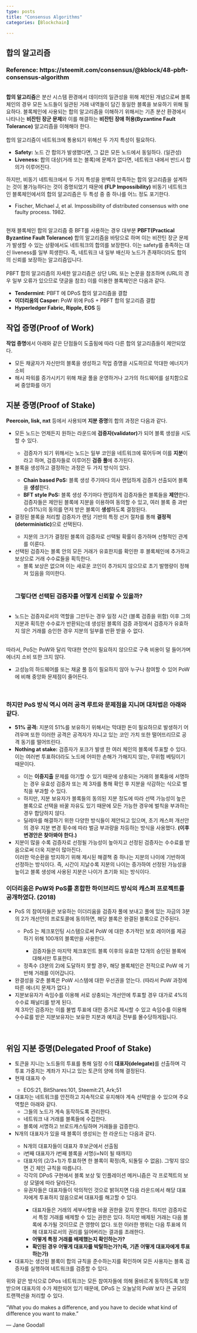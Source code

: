 ```yaml
---
type: posts
title: "Consensus Algorithms"
categories: [Blockchain]

---
```

<!--snippet-->
<p>
	<h2>합의 알고리즘</h2>
		<h3>Reference: https://steemit.com/consensus/@kblock/48-pbft-consensus-algorithm</h3>
		<br><b class="taxonomy">합의 알고리즘</b>은 분산 시스템 환경에서 데이터의 일관성을 위해 제안된 개념으로써 블록체인의 경우 모든 노드들이 일관된 거래 내역들이 담긴 동일한 블록을 보유하기 위해 필요하다. 블록체인에 사용되는 합의 알고리즘을 이해하기 위해서는 기존 분산 환경에서 나타나는 <b class="taxonomy">비잔틴 장군 문제</b>와 이를 해결하는 <b class="funccolor">비잔틴 장애 허용(Byzantine Fault Tolerance)</b> 알고리즘을 이해해야 한다.
		<br><br>합의 알고리즘이 네트워크에 통용되기 위해선 두 가지 특성이 필요하다.
		<ul>
			<li><b class="taxonomy">Safety:</b> 노드 간 합의가 발생했다면, 그 값은 모든 노드에서 동일하다. (일관성)</li>
			<li><b class="taxonomy">Liveness:</b> 합의 대상(거래 또는 블록)에 문제가 없다면, 네트워크 내에서 반드시 합의가 이루어진다.</li>
		</ul>
		하지만, 비동기 네트워크에서 두 가지 특성을 완벽히 만족하는 합의 알고리즘을 설계하는 것이 불가능하다는 것이 증명되었기 때문에 <b class="funccolor">(FLP Impossibility)</b> 비동기 네트워크인 블록체인에서의 합의 알고리즘은 두 특성 중 중 하나를 어느 정도 포기한다.
			<ul><li>Fischer, Michael J, et al. Impossibility of distributed consensus with one faulty process. 1982.</li></ul>
		<br>현재 블록체인 합의 알고리즘 중 BFT를 사용하는 경우 대부분 <b class="funccolor">PBFT(Practical Byzantine Fault Tolerance)</b> 합의 알고리즘을 바탕으로 하며 이는 비잔틴 장군 문제가 발생할 수 있는 상황에서도 네트워크의 합의를 보장한다. 이는 safety를 충족하는 대신 liveness를 일부 희생한다. 즉, 네트워크 내 일부 배신자 노드가 존재하더라도 합의의 신뢰를 보장하는 알고리즘입니다.<br>
		<br>PBFT 합의 알고리즘의 자세한 알고리즘은 상단 URL 또는 논문을 참조하며 (URL의 경우 일부 오류가 있으므로 댓글을 참조) 이를 이용한 블록체인은 다음과 같다.
		<ul>
			<li><b class="taxonomy">Tendermint</b>: PBFT 에 DPoS 합의 알고리즘을 결합</li>
			<li><b class="taxonomy">이더리움의 Casper:</b> PoW 위에 PoS + PBFT 합의 알고리즘 결합</li>
			<li><b class="taxonomy">Hyperledger Fabric, Ripple, EOS</b> 등</li>
		</ul>
	<h2>작업 증명(Proof of Work)</h2>
		<b class="taxonomy">작업 증명</b>에서 아래와 같은 단점들이 도출됨에 따라 다른 합의 알고리즘들이 제안되었다.
		<ul>
			<li>모든 채굴자가 자신만의 블록을 생성하고 작업 증명을 시도하므로 막대한 에너지가 소비</li>
			<li>해시 파워를 증가시키기 위해 채굴 풀을 운영하거나 고가의 하드웨어를 설치함으로써 중앙화를 야기</li>
		</ul>
	<h2>지분 증명(Proof of Stake)</h2>
			<b class="funccolor">Peercoin, lisk, nxt</b> 등에서 사용되며 <b class="taxonomy">지분 증명</b>의 합의 과정은 다음과 같다.
			<ul>
				<li>모든 노드는 언제든지 원하는 라운드에 <b class="taxonomy">검증자(validator)</b>가 되어 블록 생성을 시도할 수 있다.</li>
					<ul><li>검증자가 되기 위해서는 노드는 일부 코인을 네트워크에 묶어두며 이를 <b class="taxonomy">지분</b>이라고 하며, 검증자들로 이루어진 <b class="taxonomy">검증 풀</b>에 추가된다.</li></ul>
				<li>블록을 생성하고 결정하는 과정은 두 가지 방식이 있다.</li>
					<ul>
						<li><b class="taxonomy">Chain based PoS:</b> 블록 생성 주기마다 의사 랜덤하게 검증가 선출되어 블록을 <b class="boldcolor">생성</b>한다.</li>
						<li><b class="taxonomy">BFT style PoS:</b> 블록 생성 주기마다 랜덤하게 검증자들은 블록들을 <b class="boldcolor">제안</b>한다.
						검증자들은 제안된 블록에 지분을 이용하여 동의할 수 있고, 여러 블록 중 과반수(51%)의 동의를 먼저 받은 블록이 <b class="boldcolor">생성</b>하도록 결정된다.</li>
					</ul>
				<li>결정된 블록을 처리할 검증자가 랜덤 기반의 특정 선거 절차를 통해 <b class="funccolor">결정적(deterministic)</b>으로 선택된다.</li>
					<ul><li>지분의 크기가 결정된 블록의 검증자로 선택될 확률이 증가하며 선형적인 관계를 이룬다.</li></ul>
				<li>선택된 검증자는 블록 안의 모든 거래가 유효한지를 확인한 후 블록체인에 추가하고 보상으로 거래 수수료들을 획득한다.
					<ul><li>블록 보상은 없으며 이는 새로운 코인이 추가되지 않으므로 초기 발행량이 정해져 있음을 의미한다.</li></ul>
				</li>
				<br><h3>그렇다면 선택된 검증자를 어떻게 신뢰할 수 있을까?</h3><br>
				<li>노드는 검증자로서의 역할을 그만두는 경우 일정 시간 (블록 검증을 위함) 이후 그의 지분과 획득한 수수료가 반환되는데 생성된 블록의 검증 과정에서 검증자가 유효하지 않은 거래를 승인한 경우 지분의 일부를 반환 받을 수 없다.	</li>
			</ul>
			<br>따라서, PoS는 PoW와 달리 막대한 연산이 필요하지 않으므로 구축 비용이 덜 들어가며 에너지 소비 또한 크지 않다.
				<ul><li>고성능의 하드웨어를 또는 채굴 풀 등이 필요하지 않아 누구나 참여할 수 있어 PoW에 비해 중앙화 문제점이 줄어든다.</li></ul>
			<br><h3>하지만 PoS 방식 역시 여러 공격 루트와 문제점을 지니며 대처법은 아래와 같다.</h3>
			<ul>
				<li><b class="taxonomy">51% 공격:</b> 지분의 51%를 보유하기 위해서는 막대한 돈이 필요하므로 발생하기 어려우며 또한 이러한 공격은 공격자가 지니고 있는 코인 가치 또한 떨어뜨리므로 공격 동기를 떨어뜨린다.
				</li>
				<li><b class="taxonomy">Nothing at stake:</b> 검증자가 포크가 발생 한 여러 체인의 블록에 투표할 수 있다. 이는 여러번 투표하더라도 노드에 어떠한 손해가 가해지지 않는, 무위험 베팅이기 때문이다.</li>
					<ul>
						<li>이는 <b class="funccolor">이중지출</b> 문제를 야기할 수 있기 때문에 상충되는 거래의 블록들에 서명하는 경우 유효성 검증자 또는 제 3자를 통해 확인 후 지분을 삭감하는 식으로 벌칙을 부과할 수 있다.</li>
						<li>하지만, 지분 보유자가 블록들의 동의된 지분 정도에 따라 선택 가능성이 높은 블록으로 선택을 바꿀 자유도 있기 때문에 모든 가능한 경우에 벌칙을 부과하는 경우 합당하지 않다.</li>
						<li>딜레마를 해결하기 위한 다양한 방식들이 제안되고 있으며, 초기 캐스퍼 개선안의 경우 지분 변경 횟수에 따라 벌금 부과량을 차등하는 방식을 사용했다. <b class="boldcolor">(이후 변경안은 찾아봐야 한다.)</b></li>
					</ul>
				<li>지분이 많을 수록 검증자로 선정될 가능성이 높아지고 선정된 검증자는 수수료를 받음으로써 더욱 지분이 많아진다. 
					<br>이러한 악순환을 방지하기 위해 제시된 해결책 중 하나는 지분의 나이에 기반하여 선정하는 방식이다. 즉, 시간이 지날수록 지분의 나이는 증가하여 선정된 가능성을 높이고 블록 생성에 사용된 지분은 나이가 초기화 되는 방식이다.</li>
			</ul>
			<h3>이더리움은 PoW와 PoS를 혼합한 하이브리드 방식의 캐스퍼 프로젝트를 공개하였다. (2018)</h3>
			<ul>
				<li>PoS 의 참여자들은 보유하는 이더리움을 검증자 풀에 보내고 풀에 있는 자금의 3분의 2가 개선안의 프로토콜에 동의하면, 해당 블록은 완결된 블록으로 간주된다.</li>
					<ul>
						<li>PoS 는 체크포인팅 시스템으로써 PoW 에 대한 추가적인 보호 레이어를 제공하기 위해 100개의 블록만을 사용한다.</li>
							<ul><li>검증자들은 마지막 체크포인트 블록 이후의 유효한 12개의 승인된 블록에 대해서만 투표한다.</li></ul>
						<li>정족수 (3분의 2)에 도달하지 못할 경우, 해당 블록체인은 전적으로 PoW 에 기반해 거래를 이어갑니다.</li>
					</ul>
				<li>완결성을 갖춘 블록은 PoW 시스템에 대한 우선권을 얻는다. (따라서 PoW 과정에 따른 에너지 문제가 없다.)</li>
				<li>지분보유자가 속임수를 이용해 서로 상충되는 개선안에 투표할 경우 대가로 4%의 수수료 패널티를 받게 된다. 
				<br>제 3자인 검증자는 이를 불법 투표에 대한 증거로 제시할 수 있고 속임수를 이용해 수수료를 받은 지분보유자는 보유한 지분과 예치금 전부를 몰수당하게됩니다.</li>
			</ul><br>
	<h2>위임 지분 증명(Delegated Proof of Stake)</h2>
		<ul>
			<li>토큰을 지니는 노드들의 투표를 통해 일정 수의 <b class="taxonomy">대표자(delegate)</b>를 선출하며 각 투표 가중치는 계좌가 지니고 있는 토큰의 양에 의해 결정된다.
			</li>			
			<li>현재 대표자 수</li>
				<ul><li>EOS:21, BitShares:101, Steemit:21, Ark;51</li></ul>
			<li>대표자는 네트워크를 안전하고 지속적으로 유지해야 계속 선택받을 수 있으며 주요 역할은 아래와 같다.
				<ul>
					<li>그들의 노드가 계속 동작하도록 관리한다.</li>
					<li>네트워크 내 거래를 블록들에 수집한다.</li>
					<li>블록에 서명하고 브로드캐스팅하며 거래들을 검증한다.</li>
				</ul> 
			</li>
			<li>N개의 대표자가 있을 때 블록이 생성되는 한 라운드는 다음과 같다.</li>
				<ul>
					<li>N개의 대표자들이 대표자 후보군에서 선출됨</li>					
					<li>i번째 대표자가 i번째 블록을 서명(i=N이 될 때까지)</li>
					<li>대표자의 (2/3+1)가 투표하면 한 블록이 확정(즉, 되돌릴 수 없음). 그렇지 않으면 긴 체인 규칙을 따릅니다.</li>
					<li>각각의 DPoS 구현에서 블록 보상 및 인플레이션 메커니즘은 각 프로젝트의 보상 모델에 따라 달라진다.</li>
					<li>유권자들은 대표자들이 악의적인 것으로 밝혀지면 다음 라운드에서 해당 대표자에게 투표하지 않음으로써 대표자를 해고할 수 있다.</li>
						<ul>
							<li>대표자들은 거래의 세부사항을 바꿀 권한을 갖지 못한다. 하지만 검증자로서 특정 거래를 배제할 수 있는 권한은 있다. 하지만 배제된 거래는 다음 블록에 추가될 것이므로 큰 영향이 없다. 또한 이러한 행위는 다음 투표에 의해 대표자로서의 권리를 잃어버리는 결과를 초래한다.</li>
							<li><b class="boldcolor">어떻게 특정 거래를 배제했는지 확인하는가?</b></li>
							<li><b class="boldcolor">확인된 경우 어떻게 대표자를 박탈하는가?(즉, 기존 어떻게 대표자에게 투표하는가)</b></li>
						</ul>
				</ul>
			<li>대표자는 생산된 블록이 합의 규칙을 준수하는지를 확인하며 모든 사용자는 블록 검증자를 실행하여 네트워크를 검증할 수 있다.</li>
		</ul>
		위와 같은 방식으로 DPos 네트워크는 모든 참여자들에 의해 올바르게 동작하도록 보장받으며 대표자의 수가 제한되어 있기 때문에, DPoS 는 오늘날의 PoW 보다 큰 규모의 트랜잭션을 처리할 수 있다.
</p>

<p class="quotes">
“What you do makes a difference, and you have to decide what kind of difference you want to make.” <br>
<div class="quotes__poet">― Jane Goodall</div>
</p>



